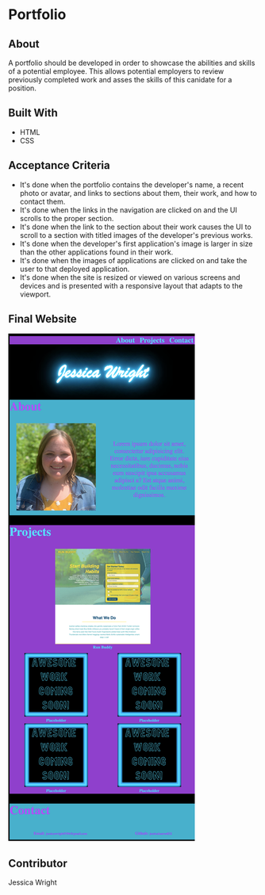 # Portfolio

## About
A portfolio should be developed in order to showcase the abilities and skills of a potential employee. This allows potential employers to review previously completed work and asses the skills of this canidate for a position. 

## Built With
* HTML
* CSS

## Acceptance Criteria
* It's done when the portfolio contains the developer's name, a recent photo or avatar, and links to sections about them, their work, and how to contact them.
* It's done when the links in the navigation are clicked on and the UI scrolls to the proper section.
* It's done when the link to the section about their work causes the UI to scroll to a section with titled images of the developer's previous works.
* It's done when the developer's first application's image is larger in size than the other applications found in their work.
* It's done when the images of applications are clicked on and take the user to that deployed application.
* It's done when the site is resized or viewed on various screens and devices and is presented with a responsive layout that adapts to the viewport.

## Final Website
![Final website screenshot](/assets/images/portfolio-ss.png)

## Contributor
Jessica Wright
